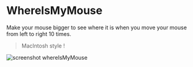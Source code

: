 # WhereIsMyMouse

Make your mouse bigger to see where it is when you move your mouse from left to right 10 times.
> MacIntosh style !

![screenshot whereIsMyMouse](https://raw.github.com/Crmbl/WhereIsMyMouse/master/screenshot.PNG)